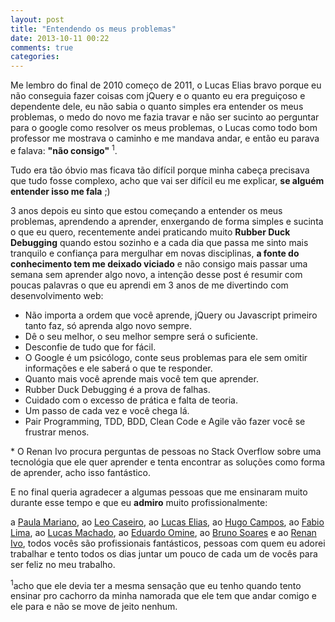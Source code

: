 ```yaml
---
layout: post
title: "Entendendo os meus problemas"
date: 2013-10-11 00:22
comments: true
categories:
---
```


<p>Me lembro do final de 2010 começo de 2011, o Lucas Elias bravo porque eu não conseguia fazer coisas com jQuery e o quanto eu era preguiçoso e dependente dele, eu não sabia o quanto simples era entender os meus problemas, o medo do novo me fazia travar e não ser sucinto ao perguntar para o google como resolver os meus problemas, o Lucas como todo bom professor me mostrava o caminho e me mandava andar, e então eu parava e falava: <strong>"não consigo"</strong> <sup>1</sup>.</p>

<p>Tudo era tão óbvio mas ficava tão difícil porque minha cabeça precisava que tudo fosse complexo, acho que vai ser difícil eu me explicar, <strong>se alguém entender isso me fala</strong> ;)</p>

<p>3 anos depois eu sinto que estou começando a entender os meus problemas, aprendendo a aprender, enxergando de forma simples e sucinta o que eu quero, recentemente andei praticando muito <strong>Rubber Duck Debugging</strong> quando estou sozinho e a cada dia que passa me sinto mais tranquilo e confiança para mergulhar em novas disciplinas, <strong>a fonte do conhecimento tem me deixado viciado</strong> e não consigo mais passar uma semana sem aprender algo novo, a intenção desse post é resumir com poucas palavras o que eu aprendi em 3 anos de me divertindo com desenvolvimento web:</p>

<ul>
	<li>Não importa a ordem que você aprende, jQuery ou Javascript primeiro tanto faz, só aprenda algo novo sempre.</li>
	<li>Dê o seu melhor, o seu melhor sempre será o suficiente.</li>
	<li>Desconfie de tudo que for fácil.</li>
	<li>O Google é um psicólogo, conte seus problemas para ele sem omitir informações e ele saberá o que te responder.</li>
	<li>Quanto mais você aprende mais você tem que aprender.</li>
	<li>Rubber Duck Debugging é a prova de falhas.</li>
	<li>Cuidado com o excesso de prática e falta de teoria.</li>
	<li>Um passo de cada vez e você chega lá.</li>
	<li>Pair Programming, TDD, BDD, Clean Code e Agile vão fazer você se frustrar menos.</li>
</ul>

<p>* O Renan Ivo procura perguntas de pessoas no Stack Overflow sobre uma tecnológia que ele quer aprender e tenta encontrar as soluções como forma de aprender, acho isso fantástico.</p>

<p>E no final queria agradecer a algumas pessoas que me ensinaram muito durante esse tempo e que eu <strong>admiro</strong> muito profissionalmente:</p>

<p>a <a href="https://twitter.com/paulamariano" target="_blank">Paula Mariano</a>, ao <a href="http://leocaseiro.com.br/" target="_blank">Leo Caseiro</a>, ao <a href="https://twitter.com/lucaselias" target="_blank">Lucas Elias</a>, ao <a href="https://twitter.com/hugofcampos" target="_blank">Hugo Campos</a>, ao <a href="http://www.fabiotnt.com/" target="_blank">Fabio Lima</a>, ao <a href="https://twitter.com/luksm" target="_blank">Lucas Machado</a>, ao <a href="http://www.omine.net/" target="_blank">Eduardo Omine</a>, ao <a href="http://blog.bsoares.com.br" target="_blank">Bruno Soares</a> e ao <a href="http://renanivo.com/" target="_blank">Renan Ivo</a>, todos vocês são profissionais fantásticos, pessoas com quem eu adorei trabalhar e tento todos os dias juntar um pouco de cada um de vocês para ser feliz no meu trabalho.</p>

<p><sup>1</sup>acho que ele devia ter a mesma sensação que eu tenho quando tento ensinar pro cachorro da minha namorada que ele tem que andar comigo e ele para e não se move de jeito nenhum.</p>